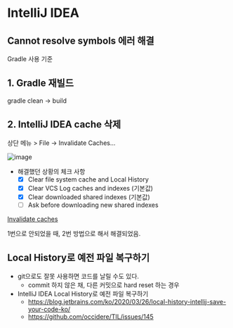 # IntelliJ IDEA

## Cannot resolve symbols 에러 해결
Gradle 사용 기준

## 1. Gradle 재빌드
gradle clean -> build

## 2. IntelliJ IDEA cache 삭제
상단 메뉴 > File -> Invalidate Caches...

![image](https://user-images.githubusercontent.com/34755287/158501755-97b0cb69-2870-4037-8c34-46b4d3abd098.png)

- 해결했던 상황의 체크 사항
    - [X] Clear file system cache and Local History
    - [X] Clear VCS Log caches and indexes (기본값)
    - [X] Clear downloaded shared indexes (기본값)
    - [ ] Ask before downloading new shared indexes

[Invalidate caches](https://www.jetbrains.com/help/idea/2021.2/invalidate-caches.html)

1번으로 안되었을 때, 2번 방법으로 해서 해결되었음.


## Local History로 예전 파일 복구하기
- git으로도 잘못 사용하면 코드를 날릴 수도 있다.
  - commit 하지 않은 채, 다른 커밋으로 hard reset 하는 경우
- IntelliJ IDEA Local History로 예전 파일 복구하기
  - <https://blog.jetbrains.com/ko/2020/03/26/local-history-intellij-save-your-code-ko/>
  - <https://github.com/occidere/TIL/issues/145>